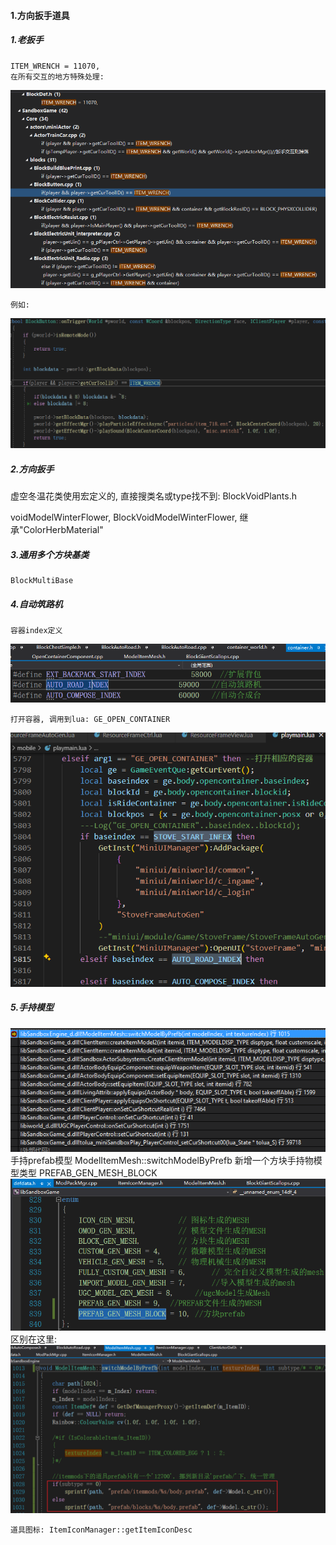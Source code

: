 #### 1.方向扳手道具
##### 1.老扳手
    ITEM_WRENCH = 11070,
    在所有交互的地方特殊处理:
![](./Source/Image/2025-04-07-14-28-52.png)

    例如:
![](./Source/Image/2025-04-07-14-30-38.png)

##### 2.方向扳手

虚空冬温花类使用宏定义的, 直接搜类名或type找不到:
BlockVoidPlants.h

voidModelWinterFlower, BlockVoidModelWinterFlower, 继承"ColorHerbMaterial"

##### 3.通用多个方块基类
    BlockMultiBase
    
##### 4.自动筑路机
    容器index定义
![](./Source/Image/2025-04-16-11-35-27.png)

    打开容器, 调用到lua: GE_OPEN_CONTAINER
![](./Source/Image/2025-04-16-11-52-37.png)

##### 5.手持模型
![](./Source/Image/2025-04-15-17-09-49.png)
    手持prefab模型 ModelItemMesh::switchModelByPrefb
    新增一个方块手持物模型类型 PREFAB_GEN_MESH_BLOCK
    ![](./Source/Image/2025-04-15-17-41-57.png)
    区别在这里:
    ![](./Source/Image/2025-04-15-17-42-50.png)

    道具图标: ItemIconManager::getItemIconDesc
    
